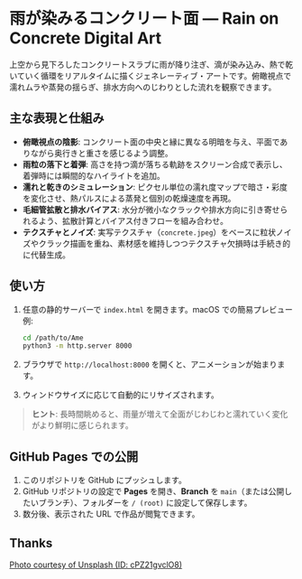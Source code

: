 # 雨が染みるコンクリート面 — Rain on Concrete Digital Art

上空から見下ろしたコンクリートスラブに雨が降り注ぎ、滴が染み込み、熱で乾いていく循環をリアルタイムに描くジェネレーティブ・アートです。俯瞰視点で濡れムラや蒸発の揺らぎ、排水方向へのじわりとした流れを観察できます。

## 主な表現と仕組み

- **俯瞰視点の陰影**: コンクリート面の中央と縁に異なる明暗を与え、平面でありながら奥行きと重さを感じるよう調整。
- **雨粒の落下と着弾**: 高さを持つ滴が落ちる軌跡をスクリーン合成で表示し、着弾時には瞬間的なハイライトを追加。
- **濡れと乾きのシミュレーション**: ピクセル単位の濡れ度マップで暗さ・彩度を変化させ、熱パルスによる蒸発と個別の乾燥速度を再現。
- **毛細管拡散と排水バイアス**: 水分が微小なクラックや排水方向に引き寄せられるよう、拡散計算とバイアス付きフローを組み合わせ。
- **テクスチャとノイズ**: 実写テクスチャ（`concrete.jpeg`）をベースに粒状ノイズやクラック描画を重ね、素材感を維持しつつテクスチャ欠損時は手続き的に代替生成。

## 使い方

1. 任意の静的サーバーで `index.html` を開きます。macOS での簡易プレビュー例:

   ```bash
   cd /path/to/Ame
   python3 -m http.server 8000
   ```

2. ブラウザで `http://localhost:8000` を開くと、アニメーションが始まります。
3. ウィンドウサイズに応じて自動的にリサイズされます。

> **ヒント**: 長時間眺めると、雨量が増えて全面がじわじわと濡れていく変化がより鮮明に感じられます。

## GitHub Pages での公開

1. このリポジトリを GitHub にプッシュします。
2. GitHub リポジトリの設定で **Pages** を開き、**Branch** を `main`（または公開したいブランチ）、フォルダーを `/ (root)` に設定して保存します。
3. 数分後、表示された URL で作品が閲覧できます。

## Thanks

[Photo courtesy of Unsplash (ID: cPZ21gvclO8)](https://unsplash.com/ja/%E5%86%99%E7%9C%9F/%E7%81%B0%E8%89%B2%E3%81%AE%E5%A4%A7%E7%90%86%E7%9F%B3%E3%81%AE%E5%BA%8A%E3%81%AE%E3%82%AF%E3%83%AD%E3%83%BC%E3%82%BA%E3%82%A2%E3%83%83%E3%83%97%E3%83%93%E3%83%A5%E3%83%BC-cPZ21gvclO8)


